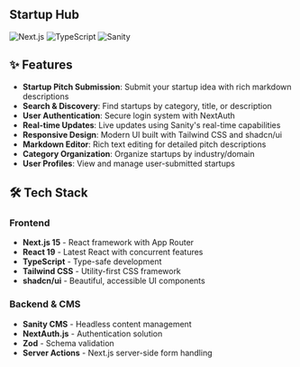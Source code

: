 ## Startup Hub 
![Next.js](https://img.shields.io/badge/Next.js-15-black?style=for-the-badge&logo=next.js)
![TypeScript](https://img.shields.io/badge/TypeScript-5.0-blue?style=for-the-badge&logo=typescript)
![Sanity](https://img.shields.io/badge/Sanity-CMS-orange?style=for-the-badge&logo=sanity)

## ✨ Features

- **Startup Pitch Submission**: Submit your startup idea with rich markdown descriptions
- **Search & Discovery**: Find startups by category, title, or description
- **User Authentication**: Secure login system with NextAuth
- **Real-time Updates**: Live updates using Sanity's real-time capabilities
- **Responsive Design**: Modern UI built with Tailwind CSS and shadcn/ui
- **Markdown Editor**: Rich text editing for detailed pitch descriptions
- **Category Organization**: Organize startups by industry/domain
- **User Profiles**: View and manage user-submitted startups

## 🛠️ Tech Stack

### Frontend

- **Next.js 15** - React framework with App Router
- **React 19** - Latest React with concurrent features
- **TypeScript** - Type-safe development
- **Tailwind CSS** - Utility-first CSS framework
- **shadcn/ui** - Beautiful, accessible UI components

### Backend & CMS

- **Sanity CMS** - Headless content management
- **NextAuth.js** - Authentication solution
- **Zod** - Schema validation
- **Server Actions** - Next.js server-side form handling


